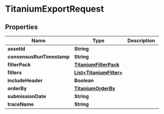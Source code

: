 

# TitaniumExportRequest


## Properties

| Name | Type | Description | Notes |
|------------ | ------------- | ------------- | -------------|
|**assetId** | **String** |  |  [optional] |
|**consensusRunTimestamp** | **String** |  |  [optional] |
|**filterPack** | [**TitaniumFilterPack**](TitaniumFilterPack.md) |  |  [optional] |
|**filters** | [**List&lt;TitaniumFilter&gt;**](TitaniumFilter.md) |  |  [optional] |
|**includeHeader** | **Boolean** |  |  [optional] |
|**orderBy** | [**TitaniumOrderBy**](TitaniumOrderBy.md) |  |  [optional] |
|**submissionDate** | **String** |  |  [optional] |
|**traceName** | **String** |  |  [optional] |



